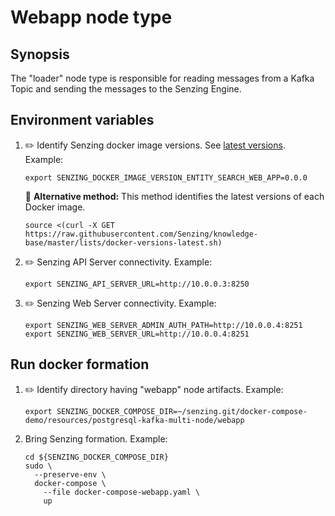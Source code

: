 # Webapp node type

## Synopsis

The "loader" node type is responsible for
reading messages from a Kafka Topic
and sending the messages to the Senzing Engine.

## Environment variables

1. :pencil2: Identify Senzing docker image versions.
   See [latest versions](https://github.com/Senzing/knowledge-base/blob/master/lists/docker-versions-latest.sh).
   Example:

    ```console
    export SENZING_DOCKER_IMAGE_VERSION_ENTITY_SEARCH_WEB_APP=0.0.0
    ```

   :thinking: **Alternative method:**
   This method identifies the latest versions of each Docker image.

    ```console
    source <(curl -X GET https://raw.githubusercontent.com/Senzing/knowledge-base/master/lists/docker-versions-latest.sh)
    ```

1. :pencil2: Senzing API Server connectivity.
   Example:

    ```console
    export SENZING_API_SERVER_URL=http://10.0.0.3:8250
    ```

1. :pencil2: Senzing Web Server connectivity.
   Example:

    ```console
    export SENZING_WEB_SERVER_ADMIN_AUTH_PATH=http://10.0.0.4:8251
    export SENZING_WEB_SERVER_URL=http://10.0.0.4:8251
    ```

## Run docker formation

1. :pencil2: Identify directory having "webapp" node artifacts.
   Example:

    ```console
    export SENZING_DOCKER_COMPOSE_DIR=~/senzing.git/docker-compose-demo/resources/postgresql-kafka-multi-node/webapp
    ```

1. Bring Senzing formation.
   Example:

    ```console
    cd ${SENZING_DOCKER_COMPOSE_DIR}
    sudo \
      --preserve-env \
      docker-compose \
        --file docker-compose-webapp.yaml \
        up
    ```
